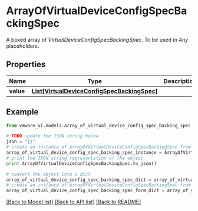 # ArrayOfVirtualDeviceConfigSpecBackingSpec

A boxed array of *VirtualDeviceConfigSpecBackingSpec*. To be used in *Any* placeholders. 

## Properties
Name | Type | Description | Notes
------------ | ------------- | ------------- | -------------
**value** | [**List[VirtualDeviceConfigSpecBackingSpec]**](VirtualDeviceConfigSpecBackingSpec.md) |  | 

## Example

```python
from vmware_vi.models.array_of_virtual_device_config_spec_backing_spec import ArrayOfVirtualDeviceConfigSpecBackingSpec

# TODO update the JSON string below
json = "{}"
# create an instance of ArrayOfVirtualDeviceConfigSpecBackingSpec from a JSON string
array_of_virtual_device_config_spec_backing_spec_instance = ArrayOfVirtualDeviceConfigSpecBackingSpec.from_json(json)
# print the JSON string representation of the object
print ArrayOfVirtualDeviceConfigSpecBackingSpec.to_json()

# convert the object into a dict
array_of_virtual_device_config_spec_backing_spec_dict = array_of_virtual_device_config_spec_backing_spec_instance.to_dict()
# create an instance of ArrayOfVirtualDeviceConfigSpecBackingSpec from a dict
array_of_virtual_device_config_spec_backing_spec_form_dict = array_of_virtual_device_config_spec_backing_spec.from_dict(array_of_virtual_device_config_spec_backing_spec_dict)
```
[[Back to Model list]](../README.md#documentation-for-models) [[Back to API list]](../README.md#documentation-for-api-endpoints) [[Back to README]](../README.md)


